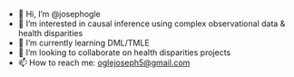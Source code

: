 - 👋 Hi, I’m @josephogle
- 👀 I’m interested in causal inference using complex observational data & health disparities
- 🌱 I’m currently learning DML/TMLE
- 💞️ I’m looking to collaborate on health disparities projects
- 📫 How to reach me: oglejoseph5@gmail.com

<!---
josephogle/josephogle is a ✨ special ✨ repository because its `README.md` (this file) appears on your GitHub profile.
You can click the Preview link to take a look at your changes.
--->
